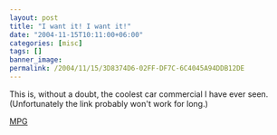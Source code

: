 ```yaml
---
layout: post
title: "I want it! I want it!"
date: "2004-11-15T10:11:00+06:00"
categories: [misc]
tags: []
banner_image: 
permalink: /2004/11/15/3D8374D6-02FF-DF7C-6C4045A94DDB12DE
---
```


This is, without a doubt, the coolest car commercial I have ever seen. (Unfortunately the link probably won't work for long.)

<a href="http://uk.download.yahoo.com/ne/fu/oa/eurcncs185030.mpg">MPG</a>